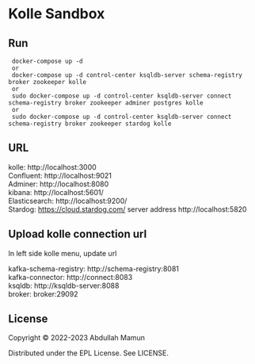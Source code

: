 # Kolle Sandbox

## Run

```
 docker-compose up -d  
 or   
 docker-compose up -d control-center ksqldb-server schema-registry broker zookeeper kolle  
 or   
 sudo docker-compose up -d control-center ksqldb-server connect schema-registry broker zookeeper adminer postgres kolle  
 or   
 sudo docker-compose up -d control-center ksqldb-server connect schema-registry broker zookeeper stardog kolle  
```

## URL
kolle: http://localhost:3000  
Confluent: http://localhost:9021  
Adminer: http://localhost:8080  
kibana: http://localhost:5601/  
Elasticsearch: http://localhost:9200/  
Stardog: https://cloud.stardog.com/ server address http://localhost:5820 


## Upload kolle connection url 
In left side kolle menu, update url   

kafka-schema-registry: http://schema-registry:8081  
kafka-connector:       http://connect:8083  
ksqldb:                http://ksqldb-server:8088  
broker:                broker:29092  



## License

Copyright © 2022-2023 Abdullah Mamun

Distributed under the EPL License. See LICENSE.
